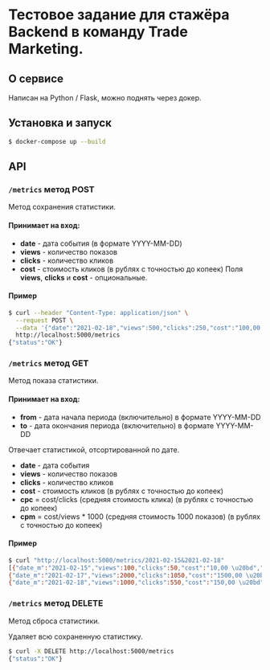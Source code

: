 # Тестовое задание для стажёра Backend в команду Trade Marketing.

## О сервисе
Написан на Python / Flask, можно поднять через докер.

## Установка и запуск
```bash
$ docker-compose up --build
```

## API

### `/metrics` метод POST
Метод сохранения статистики.

#### Принимает на вход: 
- **date** - дата события (в формате YYYY-MM-DD)
- **views** - количество показов
- **clicks** - количество кликов
- **cost** - стоимость кликов (в рублях с точностью до копеек)
Поля **views**, **clicks** и **cost** - опциональные.
#### Пример
```bash
$ curl --header "Content-Type: application/json" \
  --request POST \
  --data '{"date":"2021-02-18","views":500,"clicks":250,"cost":"100,00 ₽"}' \
  http://localhost:5000/metrics
{"status":"OK"}
```

### `/metrics` метод GET
Метод показа статистики.

#### Принимает на вход:
- **from** - дата начала периода (включительно) в формате YYYY-MM-DD
- **to** - дата окончания периода (включительно) в формате YYYY-MM-DD

Отвечает статистикой, отсортированной по дате.
- **date** - дата события
- **views** - количество показов
- **clicks** - количество кликов
- **cost** - стоимость кликов (в рублях с точностью до копеек)
- **cpc** = cost/clicks (средняя стоимость клика) (в рублях с точностью до копеек)
- **cpm** = cost/views * 1000 (средняя стоимость 1000 показов) (в рублях с точностью до копеек)
#### Пример
```bash
$ curl "http://localhost:5000/metrics/2021-02-15&2021-02-18"
[{"date_m":"2021-02-15","views":100,"clicks":50,"cost":"10,00 \u20bd","cpc":"0,20 \u20bd","cpm":"100,00 \u20bd"},
{"date_m":"2021-02-17","views":2000,"clicks":1050,"cost":"1500,00 \u20bd","cpc":"1,43 \u20bd","cpm":"750,00 \u20bd"},
{"date_m":"2021-02-18","views":1000,"clicks":550,"cost":"150,00 \u20bd","cpc":"0,27 \u20bd","cpm":"150,00 \u20bd"}]
```

### `/metrics` метод DELETE
Метод сброса статистики.

Удаляет всю сохраненную статистику.
```bash
$ curl -X DELETE http://localhost:5000/metrics
{"status":"OK"}
```
